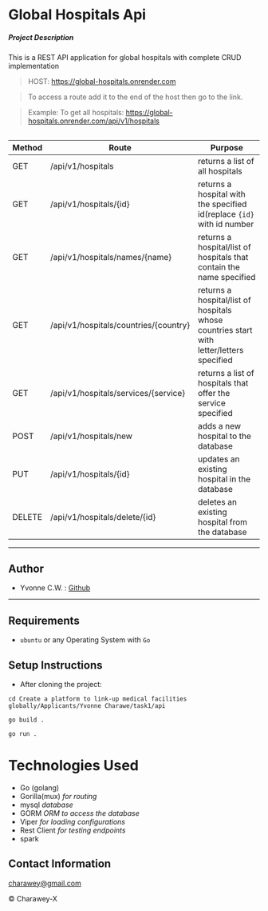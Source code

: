 # Global Hospitals Api


##### Project Description
This is a REST API application for global hospitals with complete CRUD implementation


> HOST: https://global-hospitals.onrender.com

> To access a route add it to the end of the host then go to the link.

> Example: To get all hospitals:
https://global-hospitals.onrender.com/api/v1/hospitals
##

| Method | Route | Purpose |
| ---- | ----- | ------- |
| GET | /api/v1/hospitals | returns a list of all hospitals |
| GET | /api/v1/hospitals/{id} | returns a hospital with the specified id(replace `{id}` with id number |
| GET | /api/v1/hospitals/names/{name} | returns a hospital/list of hospitals that contain the name specified |
| GET | /api/v1/hospitals/countries/{country} | returns a hospital/list of hospitals whose countries start with letter/letters specified |
| GET | /api/v1/hospitals/services/{service} | returns a list of hospitals that offer the service specified |
| POST | /api/v1/hospitals/new | adds a new hospital to the database |
| PUT | /api/v1/hospitals/{id} | updates an existing hospital in the database |
| DELETE | /api/v1/hospitals/delete/{id} | deletes an existing hospital from the database |
---

## Author
- Yvonne C.W. : [Github](github.com/Charawey-X)
---

## Requirements
- `ubuntu` or any Operating System with `Go`

## Setup Instructions
- After cloning the project:

```
cd Create a platform to link-up medical facilities globally/Applicants/Yvonne Charawe/task1/api

go build .

go run .
```

# Technologies Used

- Go (golang)
- Gorilla(mux)   _for routing_
- mysql          _database_
- GORM           _ORM to access the database_
- Viper          _for loading configurations_
- Rest Client    _for testing endpoints_
- spark



## Contact Information

<a href="mailto:charawey@gmail.com">charawey@gmail.com</a>



© Charawey-X